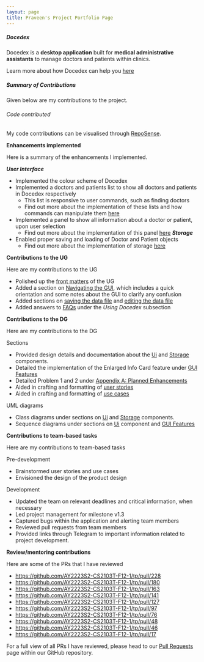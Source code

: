 ```yaml
---
layout: page
title: Praveen's Project Portfolio Page
---
```


##### Docedex

Docedex is a **desktop application** built for **medical administrative assistants**
to manage doctors and patients within clinics.

Learn more about how Docedex can help you [here](../UserGuide.md)

##### Summary of Contributions

Given below are my contributions to the project.

###### Code contributed

My code contributions can be visualised through [RepoSense](https://nus-cs2103-ay2223s2.github.io/tp-dashboard/?search=praveenkrishna0512&breakdown=true&sort=groupTitle&sortWithin=title&since=2023-02-17&timeframe=commit&mergegroup=&groupSelect=groupByRepos&checkedFileTypes=docs~functional-code~test-code~other).

**Enhancements implemented**

Here is a summary of the enhancements I implemented.

***User Interface***
  - Implemented the colour scheme of Docedex
  - Implemented a doctors and patients list to show all doctors and patients in Docedex respectively
    - This list is responsive to user commands, such as finding doctors
    - Find out more about the implementation of these lists and how commands can manipulate them [here](../DeveloperGuide.md#contact-display)
  - Implemented a panel to show all information about a doctor or patient, upon user selection
    - Find out more about the implementation of this panel [here](../DeveloperGuide.md#enlarged-info-card-feature)
***Storage***
  - Enabled proper saving and loading of Doctor and Patient objects
    - Find out more about the implementation of storage [here](../DeveloperGuide.md#storage-component)

**Contributions to the UG**

Here are my contributions to the UG

- Polished up the [front matters](../UserGuide.md#welcome-to-docedex) of the UG
- Added a section on [Navigating the GUI](../UserGuide.md#navigating-the-graphical-user-interface-gui),
  which includes a quick orientation and some notes about the GUI to clarify any confusion
- Added sections on [saving the data file](../UserGuide.md#saving-the-data)
  and [editing the data file](../UserGuide.md#editing-the-data-file)
- Added answers to [FAQs](../UserGuide.md#faq) under the *Using Docedex* subsection

**Contributions to the DG**

Here are my contributions to the DG

Sections
  - Provided design details and documentation about the [Ui](../DeveloperGuide.md#ui-component)
  and [Storage](../DeveloperGuide.md#storage-component) components.
  - Detailed the implementation of the Enlarged Info Card feature
  under [GUI Features](../DeveloperGuide.md#gui-features)
  - Detailed Problem 1 and 2 under [Appendix A: Planned Enhancements](../DeveloperGuide.md#appendix-a-planned-enhancements)
  - Aided in crafting and formatting of [user stories](../DeveloperGuide.md#appendix-c-user-stories)
  - Aided in crafting and formatting of [use cases](../DeveloperGuide.md#appendix-d-use-cases)

UML diagrams
  - Class diagrams under sections on [Ui](../DeveloperGuide.md#ui-component)
    and [Storage](../DeveloperGuide.md#storage-component) components.
  - Sequence diagrams under sections on [Ui](../DeveloperGuide.md#ui-component) component
  and [GUI Features](../DeveloperGuide.md#gui-features)

**Contributions to team-based tasks**

Here are my contributions to team-based tasks

Pre-development
- Brainstormed user stories and use cases
- Envisioned the design of the product design

Development
- Updated the team on relevant deadlines and critical information, when necessary
- Led project management for milestone v1.3
- Captured bugs within the application and alerting team members
- Reviewed pull requests from team members
- Provided links through Telegram to important information related to
project development.

**Review/mentoring contributions**

Here are some of the PRs that I have reviewed
- https://github.com/AY2223S2-CS2103T-F12-1/tp/pull/228
- https://github.com/AY2223S2-CS2103T-F12-1/tp/pull/180
- https://github.com/AY2223S2-CS2103T-F12-1/tp/pull/163
- https://github.com/AY2223S2-CS2103T-F12-1/tp/pull/141
- https://github.com/AY2223S2-CS2103T-F12-1/tp/pull/127
- https://github.com/AY2223S2-CS2103T-F12-1/tp/pull/97
- https://github.com/AY2223S2-CS2103T-F12-1/tp/pull/76
- https://github.com/AY2223S2-CS2103T-F12-1/tp/pull/48
- https://github.com/AY2223S2-CS2103T-F12-1/tp/pull/46
- https://github.com/AY2223S2-CS2103T-F12-1/tp/pull/17

For a full view of all PRs I have reviewed, please head to our
[Pull Requests](https://github.com/AY2223S2-CS2103T-F12-1/tp/pulls)
page within our GitHub repository.
